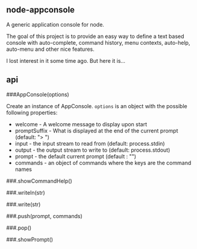 node-appconsole
---------------

A generic application console for node.

The goal of this project is to provide an easy way to define a text based
console with auto-complete, command history, menu contexts, auto-help, 
auto-menu and other nice features.

I lost interest in it some time ago. But here it is...

api
---

###AppConsole(options)

Create an instance of AppConsole. `options` is an object with the possible
following properties:

* welcome - A welcome message to display upon start
* promptSuffix - What is displayed at the end of the current prompt (default: "> ")
* input - the input stream to read from (default: process.stdin)
* output - the output stream to write to (default: process.stdout)
* prompt - the default current prompt (default : "")
* commands - an object of commands where the keys are the command names

###.showCommandHelp()

###.writeln(str)

###.write(str)

###.push(prompt, commands)

###.pop()

###.showPrompt()
